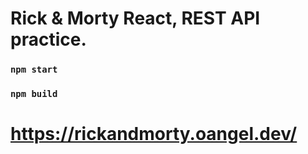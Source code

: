 # Rick & Morty React, REST API practice. 


### `npm start`

### `npm build`

# https://rickandmorty.oangel.dev/



